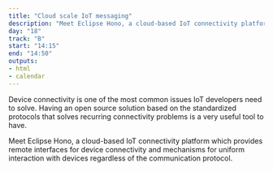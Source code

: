```yaml
---
title: "Cloud scale IoT messaging"
description: "Meet Eclipse Hono, a cloud-based IoT connectivity platform."
day: "18"
track: "B"
start: "14:15"
end: "14:50"
outputs:
- html
- calendar
---
```


Device connectivity is one of the most common issues IoT developers need to solve. Having an open source solution based on the standardized protocols that solves recurring connectivity problems is a very useful tool to have.

Meet Eclipse Hono, a cloud-based IoT connectivity platform which provides remote interfaces for device connectivity and mechanisms for uniform interaction with devices regardless of the communication protocol.
